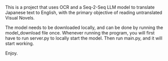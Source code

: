 This is a project that uses OCR and a Seq-2-Seq LLM model to translate Japanese text to English, with the primary objective of reading untranslated Visual Novels.

The model needs to be downloaded locally, and can be done by running the model_download file once.
Whenever running the program, you will first have to run server.py to locally start the model.
Then run main.py, and it will start working.

Enjoy.
